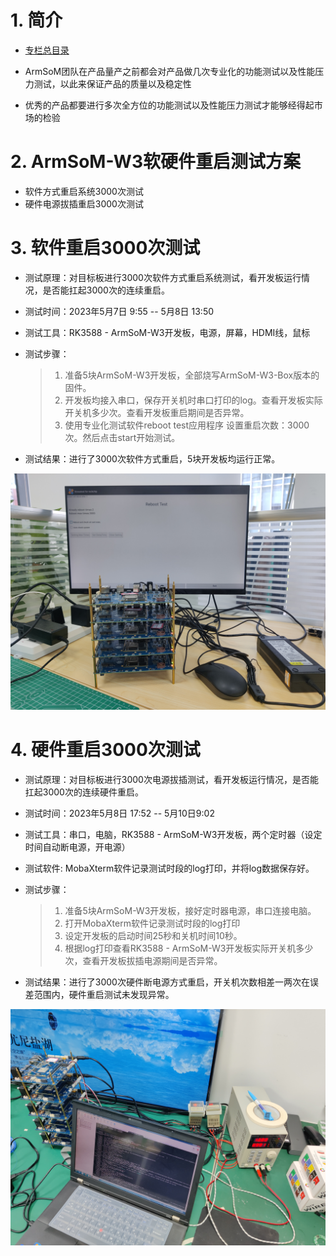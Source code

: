 # 1. 简介
- [专栏总目录](https://blog.csdn.net/nb124667390/article/details/130725546)

- ArmSoM团队在产品量产之前都会对产品做几次专业化的功能测试以及性能压力测试，以此来保证产品的质量以及稳定性

- 优秀的产品都要进行多次全方位的功能测试以及性能压力测试才能够经得起市场的检验

# 2. ArmSoM-W3软硬件重启测试方案
- 软件方式重启系统3000次测试
- 硬件电源拔插重启3000次测试
# 3. 软件重启3000次测试
- 测试原理：对目标板进行3000次软件方式重启系统测试，看开发板运行情况，是否能扛起3000次的连续重启。
- 测试时间：2023年5月7日 9:55 -- 5月8日 13:50
- 测试工具：RK3588 - ArmSoM-W3开发板，电源，屏幕，HDMI线，鼠标
- 测试步骤：
	
	
	> 1. 准备5块ArmSoM-W3开发板，全部烧写ArmSoM-W3-Box版本的固件。
	> 2. 开发板均接入串口，保存开关机时串口打印的log。查看开发板实际开关机多少次。查看开发板重启期间是否异常。
	> 	3. 使用专业化测试软件reboot test应用程序  设置重启次数：3000次。然后点击start开始测试。

- 测试结果：进行了3000次软件方式重启，5块开发板均运行正常。

![reboot-testing-software](https://github.com/ArmSoM/Embedded-Technology-Blog/blob/main/image/armsom-test/reboot-testing-software.jpeg#pic_left=600x)

# 4. 硬件重启3000次测试
- 测试原理：对目标板进行3000次电源拔插测试，看开发板运行情况，是否能扛起3000次的连续硬件重启。
- 测试时间：2023年5月8日 17:52 -- 5月10日9:02

- 测试工具：串口，电脑，RK3588 - ArmSoM-W3开发板，两个定时器（设定时间自动断电源，开电源）

- 测试软件:   MobaXterm软件记录测试时段的log打印，并将log数据保存好。

- 测试步骤：

	> 1. 准备5块ArmSoM-W3开发板，接好定时器电源，串口连接电脑。
	> 2. 打开MobaXterm软件记录测试时段的log打印
	> 3. 设定开发板的启动时间25秒和关机时间10秒。
	> 4. 根据log打印查看RK3588 - ArmSoM-W3开发板实际开关机多少次，查看开发板拔插电源期间是否异常。

- 测试结果：进行了3000次硬件断电源方式重启，开关机次数相差一两次在误差范围内，硬件重启测试未发现异常。

![reboot-testing-hardware](https://github.com/ArmSoM/Embedded-Technology-Blog/blob/main/image/armsom-test/reboot-testing-hardware.jpeg#pic_left=600x)